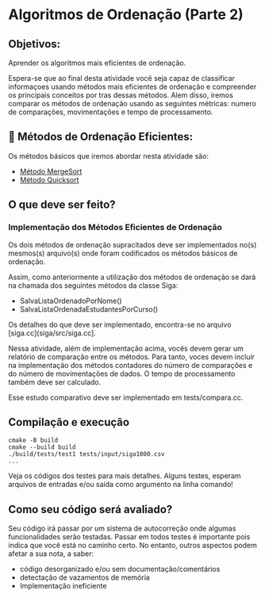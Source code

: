# Algoritmos de Ordenação (Parte 2)

## Objetivos:
Aprender os algoritmos mais eficientes de ordenação. 

Espera-se que ao final desta atividade você seja capaz de classificar informaçoes usando métodos mais eficientes de ordenação e 
compreender os principais conceitos por tras dessas métodos.
Alem disso, iremos comparar os métodos de ordenação usando as seguintes métricas: numero de comparações, movimentações 
e tempo de processamento.

## 📝 Métodos de Ordenação Eficientes:

Os métodos básicos que iremos abordar nesta atividade são: 
 - [Método MergeSort](https://pt.wikipedia.org/wiki/Merge_sort)
 - [Método Quicksort](https://pt.wikipedia.org/wiki/Quicksort)

## O que deve ser feito? 

### Implementação dos Métodos Eficientes de Ordenação
Os dois métodos de ordenação supracitados deve ser implementados no(s) mesmos(s) arquivo(s) onde foram codificados
os métodos básicos de ordenação.

Assim, como anteriormente a utilização dos métodos de ordenação se dará na chamada dos seguintes métodos da classe Siga:

 - SalvaListaOrdenadoPorNome()
 - SalvaListaOrdenadaEstudantesPorCurso()

Os detalhes do que deve ser implementado, encontra-se no arquivo [siga.cc](siga/src/siga.cc].

Nessa atividade, além de implementação acima, vocês devem gerar um relatório de comparação entre os métodos.
Para tanto, voces devem incluir na implementação dos métodos contadores do número de comparações e do número de movimentações de dados. 
O tempo de processamento também deve ser calculado.

Esse estudo comparativo deve ser implementado em tests/compara.cc. 


## Compilação e execução

```
cmake -B build 
cmake --build build 
./build/tests/test1 tests/input/siga1000.csv
...

```

Veja os códigos dos testes para mais detalhes. Alguns testes, esperam arquivos de entradas e/ou saída 
como argumento na linha comando!

## Como seu código será avaliado?

Seu código irá passar por um sistema de autocorreção onde algumas funcionalidades serão testadas.
Passar em todos testes é importante pois indica que você está no caminho certo. No entanto,
outros aspectos podem afetar a sua nota, a saber:
 - código desorganizado e/ou sem documentação/comentários
 - detectação de vazamentos de memória
 - Implementação ineficiente






